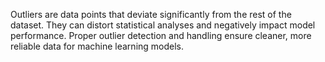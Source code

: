Outliers are data points that deviate significantly from the rest of the dataset. They can distort statistical analyses and negatively impact model performance.
Proper outlier detection and handling ensure cleaner, more reliable data for machine learning models.
